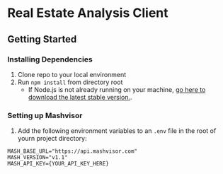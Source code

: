 # Real Estate Analysis Client

## Getting Started

### Installing Dependencies
1. Clone repo to your local environment
2. Run `npm install` from directory root
    - If Node.js is not already running on your machine, [go here to download the latest stable version.]('https://nodejs.org/en/').

### Setting up Mashvisor
1. Add the following environment variables to an `.env` file in the root of yourn project directory:
```
MASH_BASE_URL="https://api.mashvisor.com"
MASH_VERSION="v1.1"
MASH_API_KEY={YOUR_API_KEY_HERE}
```